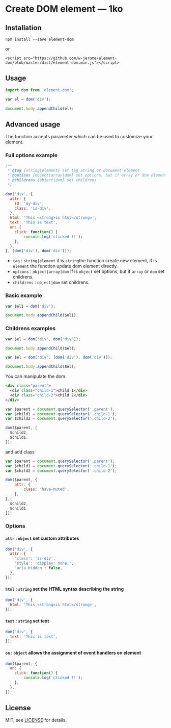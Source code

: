 

# Create DOM element  —  1ko

## Installation

`npm install --save element-dom`

or

`<script src="https://github.com/w-jerome/element-dom/blob/master/dist/element-dom.min.js"></script>`

## Usage

```javascript
import dom from 'element-dom';

var el = dom('div');

document.body.appendChild(el);
```

## Advanced usage

The function accepts parameter which can be used to customize your element.

### Full options example

```javascript
/**
 * @tag {string|element} set tag string or document element
 * @options {object|array|dom} set options, but if array or dom element set childrens
 * @childrens {object|dom} set childrens
 */

dom('div', {
  attr: {
    id: 'my-div',
    class: 'is-div',
  },
  html: 'This <strong>is html</strong>',
  text: 'This is text',
  on: {
    click: function() {
        console.log('clicked !!');
    },
  },
}, [dom('div'), dom('div')]);
```

- `tag` : `string|element` if is `string`the function create new element, if is `element` the function update dom element directly.
- `options` : `object|array|dom` if is `object` set options, but if `array` or `dom` set childrens.
- `childrens` : `object|dom` set childrens.

### Basic example

```javascript
var $el1 = dom('div');

document.body.appendChild($el1);
```

### Childrens examples

```javascript
var $el = dom('div', dom('div'));

document.body.appendChild($el);
```
```javascript
var $el = dom('div', [dom('div'), dom('div')]);

document.body.appendChild($el);
```
You can manipulate the dom
```html
<div class="parent">
  <div class="child-1">child 1</div>
  <div class="child-2">child 2</div>
</div>
```
```javascript
var $parent = document.querySelector('.parent');
var $child1 = document.querySelector('.child-1');
var $child2 = document.querySelector('.child-2');

dom($parent, [
  $child2,
  $child1,
]);
```
and add class
```javascript
var $parent = document.querySelector('.parent');
var $child1 = document.querySelector('.child-1');
var $child2 = document.querySelector('.child-2');

dom($parent, {
	attr: {
		class: 'have-muted',
	},
},[
  $child2,
  $child1,
]);
```

### Options

#### `attr` : `object` set custom attributes

```javascript
dom('div', {
  attr: {
    'class': 'is-div',
    'style': 'display: none;',
    'aria-hidden': false,
  },
});
```

#### `html` : `string` set the HTML syntax describing the string

```javascript
dom('div', {
  html: 'This <strong>is html</strong>',
});
```
#### `text` : `string` set text

```javascript
dom('div', {
  text: 'This is text',
});
```

#### `on` : `object` allows the assignment of event handlers on element

```javascript
dom($parent, {
  on: {
    click: function() {
        console.log('clicked !!');
    },
  },
});
```

## License

MIT, see [LICENSE](https://github.com/w-jerome/element-dom/blob/master/LICENSE) for details.
